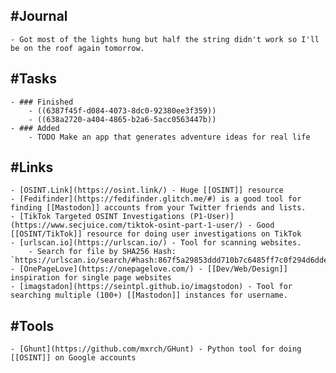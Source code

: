 ## #Journal
	- Got most of the lights hung but half the string didn't work so I'll be on the roof again tomorrow.
## #Tasks
	- ### Finished
		- ((6387f45f-d084-4073-8dc0-92380ee3f359))
		- ((638a2720-a404-4865-b2a6-5acc0563447b))
	- ### Added
		- TODO Make an app that generates adventure ideas for real life
## #Links
	- [OSINT.Link](https://osint.link/) - Huge [[OSINT]] resource
	- [Fedifinder](https://fedifinder.glitch.me/#) is a good tool for finding [[Mastodon]] accounts from your Twitter friends and lists.
	- [TikTok Targeted OSINT Investigations (P1-User)](https://www.secjuice.com/tiktok-osint-part-1-user/) - Good [[OSINT/TikTok]] resource for doing user investigations on TikTok
	- [urlscan.io](https://urlscan.io/) - Tool for scanning websites.
		- Search for file by SHA256 Hash: `https://urlscan.io/search/#hash:867f5a29853ddd710b7c6485ff7c0f294d6dde33817c68e84535fb68572ffe8b%20AND%20NOT%20(page.domain:theepochtimes.com%20OR%20page.domain:epochtimes.com.ua%20OR%20page.domain:lists.youmaker.com)`
	- [OnePageLove](https://onepagelove.com/) - [[Dev/Web/Design]] inspiration for single page websites
	- [imagstadon](https://seintpl.github.io/imagstodon) - Tool for searching multiple (100+) [[Mastodon]] instances for username.
## #Tools
	- [Ghunt](https://github.com/mxrch/GHunt) - Python tool for doing [[OSINT]] on Google accounts